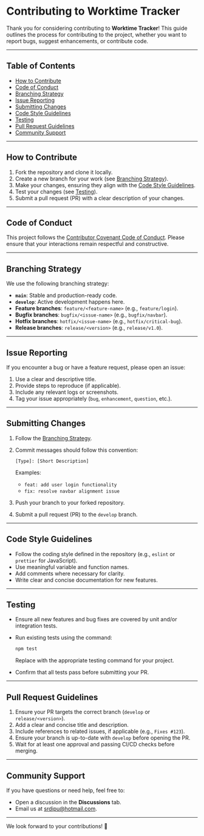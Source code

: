 # Contributing to Worktime Tracker

Thank you for considering contributing to **Worktime Tracker**! This guide outlines the process for contributing to the project, whether you want to report bugs, suggest enhancements, or contribute code.

---

## Table of Contents
- [How to Contribute](#how-to-contribute)
- [Code of Conduct](#code-of-conduct)
- [Branching Strategy](#branching-strategy)
- [Issue Reporting](#issue-reporting)
- [Submitting Changes](#submitting-changes)
- [Code Style Guidelines](#code-style-guidelines)
- [Testing](#testing)
- [Pull Request Guidelines](#pull-request-guidelines)
- [Community Support](#community-support)

---

## How to Contribute
1. Fork the repository and clone it locally.
2. Create a new branch for your work (see [Branching Strategy](#branching-strategy)).
3. Make your changes, ensuring they align with the [Code Style Guidelines](#code-style-guidelines).
4. Test your changes (see [Testing](#testing)).
5. Submit a pull request (PR) with a clear description of your changes.

---

## Code of Conduct
This project follows the [Contributor Covenant Code of Conduct](https://www.contributor-covenant.org/version/2/0/code_of_conduct/). Please ensure that your interactions remain respectful and constructive.

---

## Branching Strategy
We use the following branching strategy:
- **`main`**: Stable and production-ready code.
- **`develop`**: Active development happens here.
- **Feature branches**: `feature/<feature-name>` (e.g., `feature/login`).
- **Bugfix branches**: `bugfix/<issue-name>` (e.g., `bugfix/navbar`).
- **Hotfix branches**: `hotfix/<issue-name>` (e.g., `hotfix/critical-bug`).
- **Release branches**: `release/<version>` (e.g., `release/v1.0`).

---

## Issue Reporting
If you encounter a bug or have a feature request, please open an issue:
1. Use a clear and descriptive title.
2. Provide steps to reproduce (if applicable).
3. Include any relevant logs or screenshots.
4. Tag your issue appropriately (`bug`, `enhancement`, `question`, etc.).

---

## Submitting Changes
1. Follow the [Branching Strategy](#branching-strategy).
2. Commit messages should follow this convention:
   ```
   [Type]: [Short Description]
   ```
   Examples:
   - `feat: add user login functionality`
   - `fix: resolve navbar alignment issue`

3. Push your branch to your forked repository.
4. Submit a pull request (PR) to the `develop` branch.

---

## Code Style Guidelines
- Follow the coding style defined in the repository (e.g., `eslint` or `prettier` for JavaScript).
- Use meaningful variable and function names.
- Add comments where necessary for clarity.
- Write clear and concise documentation for new features.

---

## Testing
- Ensure all new features and bug fixes are covered by unit and/or integration tests.
- Run existing tests using the command:
  ```bash
  npm test
  ```
  Replace with the appropriate testing command for your project.

- Confirm that all tests pass before submitting your PR.

---

## Pull Request Guidelines
1. Ensure your PR targets the correct branch (`develop` or `release/<version>`).
2. Add a clear and concise title and description.
3. Include references to related issues, if applicable (e.g., `Fixes #123`).
4. Ensure your branch is up-to-date with `develop` before opening the PR.
5. Wait for at least one approval and passing CI/CD checks before merging.

---

## Community Support
If you have questions or need help, feel free to:
- Open a discussion in the **Discussions** tab.
- Email us at [srdipu@hotmail.com](mailto:srdipu@hotmail.com).
<!-- - Join our [Slack/Discord community](#). -->

---

We look forward to your contributions! 🎉
